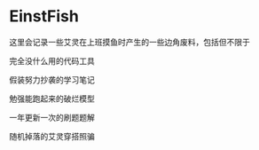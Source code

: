 # EinstFish

这里会记录一些艾灵在上班摸鱼时产生的一些边角废料，包括但不限于

完全没什么用的代码工具

假装努力抄袭的学习笔记

勉强能跑起来的破烂模型

一年更新一次的刷题题解

随机掉落的艾灵穿搭照骗